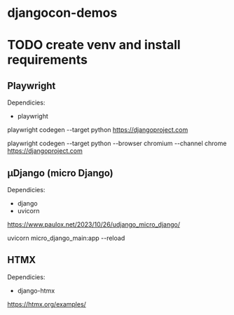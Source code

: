 # djangocon-demos

# TODO create venv and install requirements

## Playwright

Dependicies:
* playwright

playwright codegen --target python https://djangoproject.com

playwright codegen --target python --browser chromium --channel chrome https://djangoproject.com

## μDjango (micro Django)

Dependicies:
* django
* uvicorn


https://www.paulox.net/2023/10/26/udjango_micro_django/


uvicorn micro_django_main:app --reload

## HTMX

Dependicies:
* django-htmx

https://htmx.org/examples/